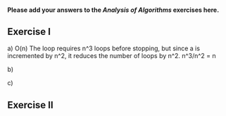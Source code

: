 #### Please add your answers to the ***Analysis of  Algorithms*** exercises here.

## Exercise I

a)
O(n)
The loop requires n^3 loops before stopping, but since a is incremented by n^2, it reduces the number of loops by n^2. n^3/n^2 = n

b)

c)

## Exercise II


